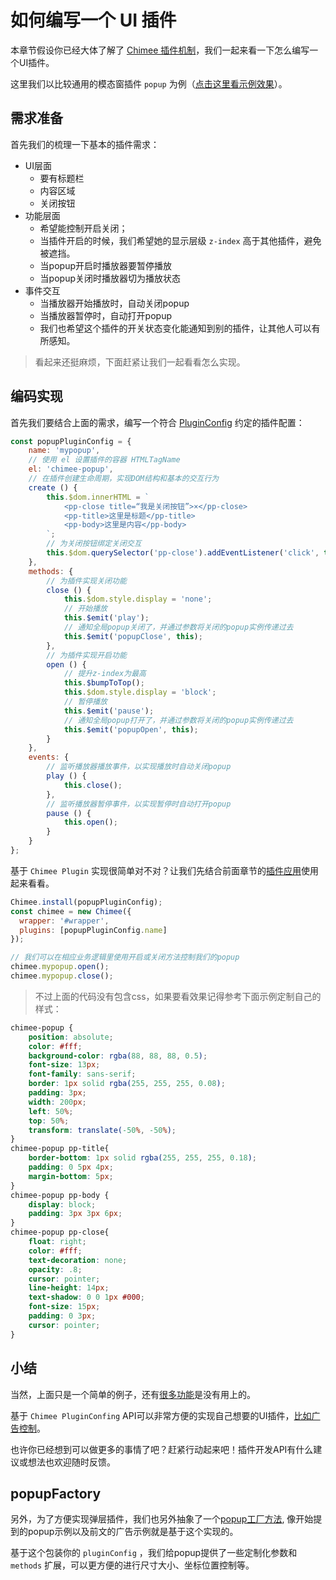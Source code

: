 # 如何编写一个 UI 插件

本章节假设你已经大体了解了 [Chimee 插件机制](https://github.com/Chimeejs/chimee/blob/master/doc/zh-cn/plugin-api.md)，我们一起来看一下怎么编写一个UI插件。

这里我们以比较通用的模态窗插件 `popup` 为例（[点击这里看示例效果](http://hzj.qihu.work/h5-videoplayer/demo/ui-popup/)）。

## 需求准备
首先我们的梳理一下基本的插件需求：

* UI层面
	* 要有标题栏
	* 内容区域
	* 关闭按钮
* 功能层面
	* 希望能控制开启关闭；
	* 当插件开启的时候，我们希望她的显示层级 `z-index` 高于其他插件，避免被遮挡。
	* 当popup开启时播放器要暂停播放
	* 当popup关闭时播放器切为播放状态
* 事件交互
	* 当播放器开始播放时，自动关闭popup
	* 当播放器暂停时，自动打开popup
	* 我们也希望这个插件的开关状态变化能通知到别的插件，让其他人可以有所感知。

> 看起来还挺麻烦，下面赶紧让我们一起看看怎么实现。

## 编码实现

首先我们要结合上面的需求，编写一个符合 [PluginConfig](https://github.com/Chimeejs/chimee/blob/master/doc/zh-cn/plugin-api.md#pluginConfig参数) 约定的插件配置：
```javascript
const popupPluginConfig = {
	name: 'mypopup',
	// 使用 el 设置插件的容器 HTMLTagName
	el: 'chimee-popup',
	// 在插件创建生命周期，实现DOM结构和基本的交互行为
	create () {
		this.$dom.innerHTML = `
			<pp-close title=“我是关闭按钮”>×</pp-close>
			<pp-title>这里是标题</pp-title>
			<pp-body>这里是内容</pp-body>
		`;
		// 为关闭按钮绑定关闭交互
		this.$dom.querySelector('pp-close').addEventListener('click', this.close);
	},
	methods: {
		// 为插件实现关闭功能
		close () {
			this.$dom.style.display = 'none';
			// 开始播放
			this.$emit('play');
			// 通知全局popup关闭了，并通过参数将关闭的popup实例传递过去
			this.$emit('popupClose', this);
		},
		// 为插件实现开启功能
		open () {
			// 提升z-index为最高
			this.$bumpToTop();
			this.$dom.style.display = 'block';
			// 暂停播放
			this.$emit('pause');
			// 通知全局popup打开了，并通过参数将关闭的popup实例传递过去
			this.$emit('popupOpen', this);
		}
	},
	events: {
		// 监听播放器播放事件，以实现播放时自动关闭popup
		play () {
			this.close();
		},
		// 监听播放器暂停事件，以实现暂停时自动打开popup
		pause () {
			this.open();
		}
	}
};
```

基于 `Chimee Plugin` 实现很简单对不对？让我们先结合前面章节的[插件应用](https://github.com/Chimeejs/chimee/blob/master/doc/zh-cn/plugin-api.md#插件用法)使用起来看看。

```javascript
Chimee.install(popupPluginConfig);
const chimee = new Chimee({
  wrapper: '#wrapper',
  plugins: [popupPluginConfig.name]
});

// 我们可以在相应业务逻辑里使用开启或关闭方法控制我们的popup
chimee.mypopup.open();
chimee.mypopup.close();
```


> 不过上面的代码没有包含css，如果要看效果记得参考下面示例定制自己的样式：
```css
chimee-popup {
	position: absolute;
	color: #fff;
	background-color: rgba(88, 88, 88, 0.5);
	font-size: 13px;
	font-family: sans-serif;
	border: 1px solid rgba(255, 255, 255, 0.08);
	padding: 3px;
	width: 200px;
	left: 50%;
	top: 50%;
	transform: translate(-50%, -50%);
}
chimee-popup pp-title{
	border-bottom: 1px solid rgba(255, 255, 255, 0.18);
	padding: 0 5px 4px;
	margin-bottom: 5px;
}
chimee-popup pp-body {
    display: block;
    padding: 3px 3px 6px;
}
chimee-popup pp-close{
	float: right;
	color: #fff;
	text-decoration: none;
	opacity: .8;
	cursor: pointer;
	line-height: 14px;
	text-shadow: 0 0 1px #000;
	font-size: 15px;
	padding: 0 3px;
	cursor: pointer;
}
```

## 小结

当然，上面只是一个简单的例子，还有[很多功能](https://github.com/Chimeejs/chimee/blob/master/doc/zh-cn/plugin-api.md)是没有用上的。

基于 `Chimee PluginConfing` API可以非常方便的实现自己想要的UI插件，[比如广告控制](http://hzj.qihu.work/h5-videoplayer/demo/ui-ad/)。


也许你已经想到可以做更多的事情了吧？赶紧行动起来吧！插件开发API有什么建议或想法也欢迎随时反馈。

## popupFactory

另外，为了方便实现弹层插件，我们也另外抽象了一个[popup工厂方法](http://hzj.qihu.work/h5-videoplayer/esdoc/function/index.html#static-function-popupFactory), 像开始提到的popup示例以及前文的广告示例就是基于这个实现的。

基于这个包装你的 `pluginConfig` ，我们给popup提供了一些定制化参数和 `methods` 扩展，可以更方便的进行尺寸大小、坐标位置控制等。

